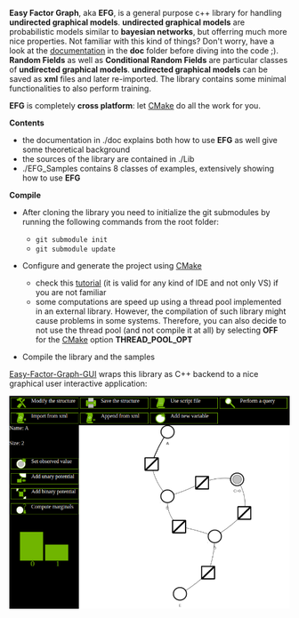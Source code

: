 **Easy Factor Graph**, aka **EFG**, is a general purpose c++ library for handling **undirected graphical models**.
**undirected graphical models** are probabilistic models similar to **bayesian networks**, but offerring much more nice 
properties. Not familiar with this kind of things? Don't worry, have a look at the [documentation](https://github.com/andreacasalino/Easy-Factor-Graph/blob/master/doc/EFG.pdf) in the **doc** folder
before diving into the code ;).
**Random Fields** as well as **Conditional Random Fields** are particular classes of **undirected graphical models**.
**undirected graphical models** can be saved as **xml** files and later re-imported.
The library contains some minimal functionalities to also perform training.

**EFG** is completely **cross platform**: let [CMake](https://cmake.org) do all the work for you.

**Contents**

 * the documentation in ./doc explains both how to use **EFG** as well give some theoretical background 
 * the sources of the library are contained in ./Lib
 * ./EFG_Samples contains 8 classes of examples, extensively showing how to use **EFG**

**Compile**

 * After cloning the library you need to initialize the git submodules by running the following commands from the root folder:
   
   * `git submodule init`
   * `git submodule update`
   
 * Configure and generate the project using [CMake](https://cmake.org)

   * check this [tutorial](https://www.youtube.com/watch?v=LxHV-KNEG3k) (it is valid for any kind of IDE and not only VS) if you are not familiar
   * some computations are speed up using a thread pool implemented in an external library. However,
the compilation of such library might cause problems in some systems. Therefore, you can also decide to not use the thread pool (and not compile it at all) by selecting **OFF** for the [CMake](https://cmake.org) option **THREAD_POOL_OPT**
      
 * Compile the library and the samples
   
[Easy-Factor-Graph-GUI](https://github.com/andreacasalino/Easy-Factor-Graph-GUI) wraps this library as C++ backend to a nice graphical user interactive application:

![What you should see when running the application](https://github.com/andreacasalino/Easy-Factor-Graph-GUI/blob/master/Example.png)

